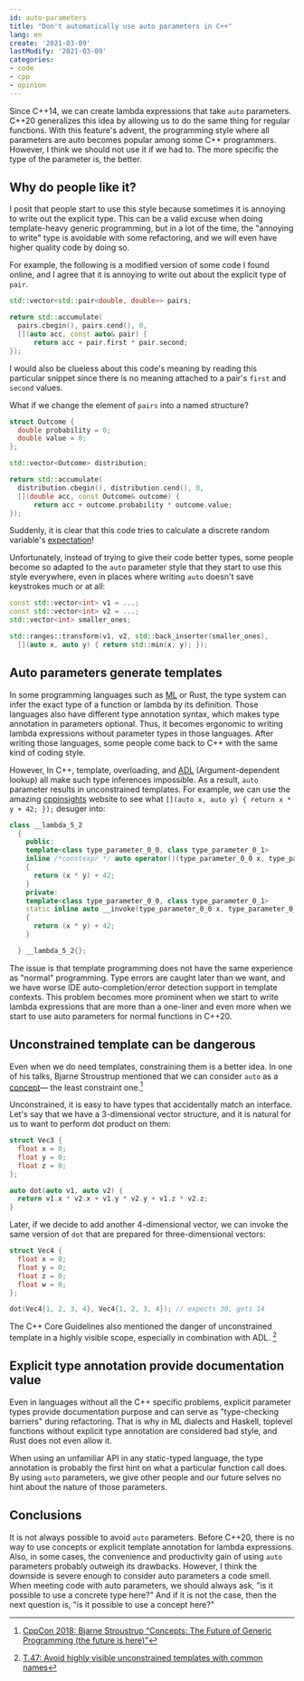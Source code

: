 ```yaml
---
id: auto-parameters
title: "Don't automatically use auto parameters in C++"
lang: en
create: '2021-03-09'
lastModify: '2021-03-09'
categories:
- code
- cpp
- opinion
---
```


Since C++14, we can create lambda expressions that take `auto` parameters.
C++20 generalizes this idea by allowing us to do the same thing for regular functions.
With this feature's advent,
the programming style where all parameters are auto becomes popular among some C++ programmers.
However, I think we should not use it if we had to. The more specific the type of the parameter is, the better.


<!-- end -->

## Why do people like it?

I posit that people start to use this style
because sometimes it is annoying to write out the explicit type.
This can be a valid excuse when doing template-heavy generic programming,
but in a lot of the time, the "annoying to write" type is avoidable with some refactoring,
and we will even have higher quality code by doing so.

For example, the following is a modified version of some code I found online,
and I agree that it is annoying to write out about the explicit type of `pair`.
```cpp
std::vector<std::pair<double, double>> pairs;

return std::accumulate(
  pairs.cbegin(), pairs.cend(), 0,
  [](auto acc, const auto& pair) {
      return acc + pair.first * pair.second;
});
```


I would also be clueless about this code's meaning by reading this particular snippet
since there is no meaning attached to a pair's `first` and `second` values.

What if we change the element of `pairs` into a named structure?

```cpp
struct Outcome {
  double probability = 0;
  double value = 0;
};

std::vector<Outcome> distribution;

return std::accumulate(
  distribution.cbegin(), distribution.cend(), 0,
  [](double acc, const Outcome& outcome) {
      return acc + outcome.probability * outcome.value;
});
```

Suddenly, it is clear that this code tries to calculate a discrete random variable's [expectation](https://en.wikipedia.org/wiki/Expected_value)!

Unfortunately, instead of trying to give their code better types,
some people become so adapted to the `auto` parameter style that they start to use this style everywhere,
even in places where writing `auto` doesn't save keystrokes much or at all:

```cpp
const std::vector<int> v1 = ...;
const std::vector<int> v2 = ...;
std::vector<int> smaller_ones;

std::ranges::transform(v1, v2, std::back_inserter(smaller_ones),
  [](auto x, auto y) { return std::min(x, y); });
```

## Auto parameters generate templates

In some programming languages such as [ML](https://en.wikipedia.org/wiki/ML_(programming_language)) or Rust,
the type system can infer the exact type of a function or lambda by its definition.
Those languages also have different type annotation syntax, which makes type annotation in parameters optional.
Thus, it becomes ergonomic to writing lambda expressions without parameter types in those languages.
After writing those languages, some people come back to C++ with the same kind of coding style.

However, In C++, template, overloading, and [ADL](https://en.cppreference.com/w/cpp/language/adl) (Argument-dependent lookup) all make such type inferences impossible.
As a result, `auto` parameter results in unconstrained templates.
For example, we can use the amazing [cppinsights](https://cppinsights.io/) website to see
what `[](auto x, auto y) { return x * y + 42; });` desuger into:

```cpp
class __lambda_5_2
  {
    public:
    template<class type_parameter_0_0, class type_parameter_0_1>
    inline /*constexpr */ auto operator()(type_parameter_0_0 x, type_parameter_0_1 y) const
    {
      return (x * y) + 42;
    }
    private:
    template<class type_parameter_0_0, class type_parameter_0_1>
    static inline auto __invoke(type_parameter_0_0 x, type_parameter_0_1 y)
    {
      return (x * y) + 42;
    }

  } __lambda_5_2{};
```

The issue is that template programming does not have the same experience as "normal" programming.
Type errors are caught later than we want,
and we have worse IDE auto-completion/error detection support in template contexts.
This problem becomes more prominent when we start to write lambda expressions that are more than a one-liner
and even more when we start to use auto parameters for normal functions in C++20.

## Unconstrained template can be dangerous

Even when we do need templates, constraining them is a better idea.
In one of his talks, Bjarne Stroustrup mentioned that we can consider `auto` as a [concept](https://en.cppreference.com/w/cpp/language/constraints)— the least constraint one.[^1]

[^1]: [CppCon 2018: Bjarne Stroustrup “Concepts: The Future of Generic Programming (the future is here)”](https://youtu.be/HddFGPTAmtU)

Unconstrained, it is easy to have types that accidentally match an interface.
Let's say that we have a 3-dimensional vector structure,
and it is natural for us to want to perform dot product on them:

```cpp
struct Vec3 {
  float x = 0;
  float y = 0;
  float z = 0;
};

auto dot(auto v1, auto v2) {
  return v1.x * v2.x + v1.y * v2.y + v1.z * v2.z;
}
```

Later, if we decide to add another 4-dimensional vector, we can invoke the same version of `dot` that are prepared for three-dimensional vectors:

```cpp
struct Vec4 {
  float x = 0;
  float y = 0;
  float z = 0;
  float w = 0;
};

dot(Vec4{1, 2, 3, 4}, Vec4{1, 2, 3, 4}); // expects 30, gets 14
```

The C++ Core Guidelines also mentioned the danger of unconstrained template in a highly visible scope,
especially in combination with ADL. [^2]

[^2]: [T.47: Avoid highly visible unconstrained templates with common names](https://github.com/isocpp/CppCoreGuidelines/blob/master/CppCoreGuidelines.md#Rt-visible)

## Explicit type annotation provide documentation value

Even in languages without all the C++ specific problems,
explicit parameter types provide documentation purpose and can serve as "type-checking barriers" during refactoring.
That is why in ML dialects and Haskell,
toplevel functions without explicit type annotation are considered bad style,
and Rust does not even allow it.

When using an unfamiliar API in any static-typed language,
the type annotation is probably the first hint on what a particular function call does.
By using `auto` parameters,
we give other people and our future selves no hint about the nature of those parameters.

## Conclusions

It is not always possible to avoid `auto` parameters.
Before C++20, there is no way to use concepts or explicit template annotation for lambda expressions.
Also, in some cases, the convenience and productivity gain of using `auto` parameters probably outweigh its drawbacks.
However, I think the downside is severe enough to consider auto parameters a code smell.
When meeting code with auto parameters, we should always ask, "is it possible to use a concrete type here?"
And if it is not the case, then the next question is, "is it possible to use a concept here?"